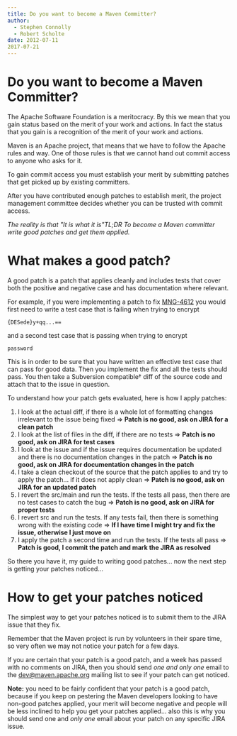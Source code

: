 ```yaml
---
title: Do you want to become a Maven Committer?
author: 
  - Stephen Connolly
  - Robert Scholte
date: 2012-07-11  
2017-07-21
---
```


<!-- Licensed to the Apache Software Foundation (ASF) under one-->
<!-- or more contributor license agreements.  See the NOTICE file-->
<!-- distributed with this work for additional information-->
<!-- regarding copyright ownership.  The ASF licenses this file-->
<!-- to you under the Apache License, Version 2.0 (the-->
<!-- "License"); you may not use this file except in compliance-->
<!-- with the License.  You may obtain a copy of the License at-->
<!---->
<!--   http://www.apache.org/licenses/LICENSE-2.0-->
<!---->
<!-- Unless required by applicable law or agreed to in writing,-->
<!-- software distributed under the License is distributed on an-->
<!-- "AS IS" BASIS, WITHOUT WARRANTIES OR CONDITIONS OF ANY-->
<!-- KIND, either express or implied.  See the License for the-->
<!-- specific language governing permissions and limitations-->
<!-- under the License.-->
<!-- NOTE: For help with the syntax of this file, see:-->
<!-- http://maven.apache.org/doxia/references/apt-format.html-->
<!-- Original post: http://javaadventure.blogspot.nl/2012/07/do-you-want-to-become-maven-committer.html-->
# Do you want to become a Maven Committer?

The Apache Software Foundation is a meritocracy\. By this we mean that you gain status based on the merit of your work and actions\. In fact the status that you gain is a recognition of the merit of your work and actions\.

Maven is an Apache project, that means that we have to follow the Apache rules and way\. One of those rules is that we cannot hand out commit access to anyone who asks for it\.

To gain commit access you must establish your merit by submitting patches that get picked up by existing committers\.

After you have contributed enough patches to establish merit, the project management committee decides whether you can be trusted with commit access\.

_The reality is that &quot;It is what it is&quot;TL;DR To become a Maven committer write good patches and get them applied\._

# What makes a good patch?

A good patch is a patch that applies cleanly and includes tests that cover both the positive and negative case and has documentation where relevant\.

For example, if you were implementing a patch to fix [MNG\-4612](http://issues\.apache\.org/jira/browse/MNG\-4612) you would first need to write a test case that is failing when trying to encrypt

```
{DESede}y+qq...==
```

and a second test case that is passing when trying to encrypt

```
password
```

This is in order to be sure that you have written an effective test case that can pass for good data\. Then you implement the fix and all the tests should pass\. You then take a Subversion compatible† diff of the source code and attach that to the issue in question\.

To understand how your patch gets evaluated, here is how I apply patches:

1. I look at the actual diff, if there is a whole lot of formatting changes irrelevant to the issue being fixed =&gt; **Patch is no good, ask on JIRA for a clean patch**
1. I look at the list of files in the diff, if there are no tests =&gt; **Patch is no good, ask on JIRA for test cases**
1. I look at the issue and if the issue requires documentation be updated and there is no documentation changes in the patch =&gt; **Patch is no good, ask on JIRA for documentation changes in the patch**
1. I take a clean checkout of the source that the patch applies to and try to apply the patch\.\.\. if it does not apply clean =&gt; **Patch is no good, ask on JIRA for an updated patch**
1. I revert the src/main and run the tests\. If the tests all pass, then there are no test cases to catch the bug =&gt; **Patch is no good, ask on JIRA for proper tests**
1. I revert src and run the tests\. If any tests fail, then there is something wrong with the existing code =&gt; **If I have time I might try and fix the issue, otherwise I just move on**
1. I apply the patch a second time and run the tests\. If the tests all pass =&gt; **Patch is good, I commit the patch and mark the JIRA as resolved**

So there you have it, my guide to writing good patches\.\.\. now the next step is getting your patches noticed\.\.\.

# How to get your patches noticed

The simplest way to get your patches noticed is to submit them to the JIRA issue that they fix\.

Remember that the Maven project is run by volunteers in their spare time, so very often we may not notice your patch for a few days\. 

If you are certain that your patch is a good patch, and a week has passed with no comments on JIRA, then you should send _one and only one_ email to the [dev@maven\.apache\.org](mailto:dev@maven\.apache\.org) mailing list to see if your patch can get noticed\.

**Note:** you need to be fairly confident that your patch is a good patch, because if you keep on pestering the Maven developers looking to have non\-good patches applied, your merit will become negative and people will be less inclined to help you get your patches applied\.\.\. also this is why you should send one and _only one_ email about your patch on any specific JIRA issue\.

